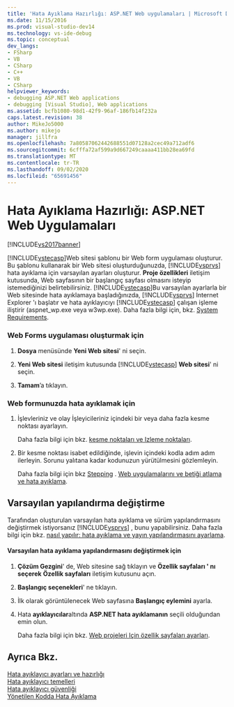 ```yaml
---
title: 'Hata Ayıklama Hazırlığı: ASP.NET Web uygulamaları | Microsoft Docs'
ms.date: 11/15/2016
ms.prod: visual-studio-dev14
ms.technology: vs-ide-debug
ms.topic: conceptual
dev_langs:
- FSharp
- VB
- CSharp
- C++
- VB
- CSharp
helpviewer_keywords:
- debugging ASP.NET Web applications
- debugging [Visual Studio], Web applications
ms.assetid: bcfb1080-98d1-42f9-96af-186fb14f232a
caps.latest.revision: 38
author: MikeJo5000
ms.author: mikejo
manager: jillfra
ms.openlocfilehash: 7a80587062442688551d07128a2cec49a712adf6
ms.sourcegitcommit: 6cfffa72af599a9d667249caaaa411bb28ea69fd
ms.translationtype: MT
ms.contentlocale: tr-TR
ms.lasthandoff: 09/02/2020
ms.locfileid: "65691456"
---
```

# <a name="debugging-preparation-aspnet-web-applications"></a>Hata Ayıklama Hazırlığı: ASP.NET Web Uygulamaları
[!INCLUDE[vs2017banner](../includes/vs2017banner.md)]

[!INCLUDE[vstecasp](../includes/vstecasp-md.md)]Web sitesi şablonu bir Web form uygulaması oluşturur. Bu şablonu kullanarak bir Web sitesi oluşturduğunuzda, [!INCLUDE[vsprvs](../includes/vsprvs-md.md)] hata ayıklama için varsayılan ayarları oluşturur. **Proje özellikleri** iletişim kutusunda, Web sayfasının bir başlangıç sayfası olmasını isteyip istemediğinizi belirtebilirsiniz. [!INCLUDE[vstecasp](../includes/vstecasp-md.md)]Bu varsayılan ayarlarla bir Web sitesinde hata ayıklamaya başladığınızda, [!INCLUDE[vsprvs](../includes/vsprvs-md.md)] Internet Explorer 'ı başlatır ve hata ayıklayıcıyı [!INCLUDE[vstecasp](../includes/vstecasp-md.md)] çalışan işleme iliştirir (aspnet_wp.exe veya w3wp.exe). Daha fazla bilgi için, bkz. [System Requirements](../debugger/aspnet-debugging-system-requirements.md).  
  
### <a name="to-create-a-web-forms-application"></a>Web Forms uygulaması oluşturmak için  
  
1. **Dosya** menüsünde **Yeni Web sitesi**' ni seçin.  
  
2. **Yeni Web sitesi** iletişim kutusunda [!INCLUDE[vstecasp](../includes/vstecasp-md.md)] **Web sitesi**' ni seçin.  
  
3. **Tamam**’a tıklayın.  
  
### <a name="to-debug-your-web-form"></a>Web formunuzda hata ayıklamak için  
  
1. İşlevleriniz ve olay İşleyicileriniz içindeki bir veya daha fazla kesme noktası ayarlayın.  
  
     Daha fazla bilgi için bkz. [kesme noktaları ve Izleme noktaları](https://msdn.microsoft.com/fe4eedc1-71aa-4928-962f-0912c334d583).  
  
2. Bir kesme noktası isabet edildiğinde, işlevin içindeki kodla adım adım ilerleyin. Sorunu yalıtana kadar kodunuzun yürütülmesini gözlemleyin.  
  
     Daha fazla bilgi için bkz [Stepping](https://msdn.microsoft.com/8791dac9-64d1-4bb9-b59e-8d59af1833f9) . [Web uygulamalarını ve betiği atlama ve hata ayıklama](../debugger/debugging-web-applications-and-script.md).  
  
## <a name="changing-default-configurations"></a>Varsayılan yapılandırma değiştirme  
 Tarafından oluşturulan varsayılan hata ayıklama ve sürüm yapılandırmasını değiştirmek istiyorsanız [!INCLUDE[vsprvs](../includes/vsprvs-md.md)] , bunu yapabilirsiniz. Daha fazla bilgi için bkz. [nasıl yapılır: hata ayıklama ve yayın yapılandırmasını ayarlama](../debugger/how-to-set-debug-and-release-configurations.md).  
  
#### <a name="to-change-the-default-debug-configuration"></a>Varsayılan hata ayıklama yapılandırmasını değiştirmek için  
  
1. **Çözüm Gezgini**' de, Web sitesine sağ tıklayın ve **Özellik sayfaları ' nı seçerek** **Özellik sayfaları** iletişim kutusunu açın.  
  
2. **Başlangıç seçenekleri**' ne tıklayın.  
  
3. İlk olarak görüntülenecek Web sayfasına **Başlangıç eylemini** ayarla.  
  
4. Hata **ayıklayıcılar**altında **ASP.NET hata ayıklamanın** seçili olduğundan emin olun.  
  
     Daha fazla bilgi için bkz. [Web projeleri Için özellik sayfaları ayarları](../debugger/property-pages-settings-for-web-projects.md).  
  
## <a name="see-also"></a>Ayrıca Bkz.  
 [Hata ayıklayıcı ayarları ve hazırlığı](../debugger/debugger-settings-and-preparation.md)   
 [Hata ayıklayıcı temelleri](../debugger/debugger-basics.md)   
 [Hata ayıklayıcı güvenliği](../debugger/debugger-security.md)   
 [Yönetilen Kodda Hata Ayıklama](../debugger/debugging-managed-code.md)

